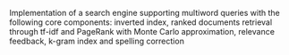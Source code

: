 Implementation of a search engine supporting multiword queries with the following core components: 
inverted index, ranked documents retrieval through tf-idf and PageRank with Monte Carlo approximation, relevance feedback, k-gram index and spelling correction
